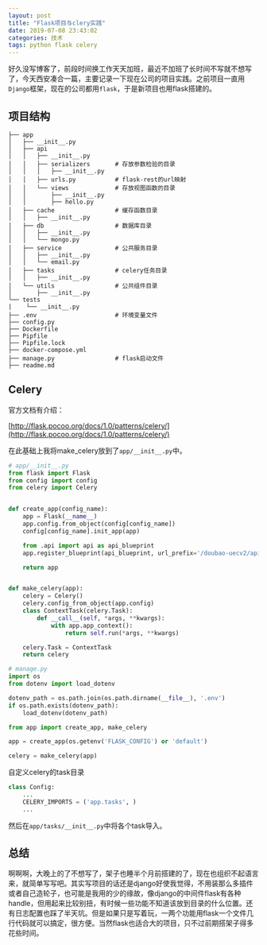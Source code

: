 ```yaml
---
layout: post
title: "Flask项目与clery实践"
date: 2019-07-08 23:43:02
categories: 技术
tags: python flask celery
---
```


好久没写博客了，前段时间换工作天天加班，最近不加班了长时间不写就不想写了，今天西安凑合一篇，主要记录一下现在公司的项目实践。之前项目一直用`Django`框架，现在的公司都用`flask`，于是新项目也用flask搭建的。

## 项目结构

```text
├── app
│   ├── __init__.py
│   ├── api
│   │   ├── __init__.py
│   │   ├── serializers       # 存放参数检验的目录
│   │   │   ├── __init__.py
│   │   ├── urls.py           # flask-rest的url映射
│   │   └── views             # 存放视图函数的目录
│   │       ├── __init__.py
│   │       ├── hello.py
│   ├── cache                 # 缓存函数目录
│   │   ├── __init__.py
│   ├── db                    # 数据库目录
│   │   ├── __init__.py
│   │   └── mongo.py
│   ├── service               # 公共服务目录
│   │   ├── __init__.py
│   │   └── email.py
│   ├── tasks                 # celery任务目录
│   │   ├── __init__.py
│   └── utils                 # 公共组件目录
│       ├── __init__.py
└── tests
|    └── __init__.py
├── .env                      # 环境变量文件
├── config.py
├── Dockerfile
├── Pipfile
├── Pipfile.lock
├── docker-compose.yml
├── manage.py                 # flask启动文件
├── readme.md
```

## Celery

官方文档有介绍：

[http://flask.pocoo.org/docs/1.0/patterns/celery/](http://flask.pocoo.org/docs/1.0/patterns/celery/)


在此基础上我将make_celery放到了`app/__init__.py`中。

```python
# app/__init__.py
from flask import Flask
from config import config
from celery import Celery


def create_app(config_name):
    app = Flask(__name__)
    app.config.from_object(config[config_name])
    config[config_name].init_app(app)

    from .api import api as api_blueprint
    app.register_blueprint(api_blueprint, url_prefix='/doubao-uecv2/api/v1')

    return app


def make_celery(app):
    celery = Celery()
    celery.config_from_object(app.config)
    class ContextTask(celery.Task):
        def __call__(self, *args, **kwargs):
            with app.app_context():
                return self.run(*args, **kwargs)

    celery.Task = ContextTask
    return celery
```
```python
# manage.py
import os
from dotenv import load_dotenv

dotenv_path = os.path.join(os.path.dirname(__file__), '.env')
if os.path.exists(dotenv_path):
    load_dotenv(dotenv_path)

from app import create_app, make_celery

app = create_app(os.getenv('FLASK_CONFIG') or 'default')

celery = make_celery(app)
```

自定义celery的task目录

```python
class Config:
    ...
    CELERY_IMPORTS = ('app.tasks', )
    ...
```
然后在`app/tasks/__init__.py`中将各个task导入。

## 总结

啊啊啊，大晚上的了不想写了，架子也睡半个月前搭建的了，现在也组织不起语言来，就简单写写吧。其实写项目的话还是django好使我觉得，不用装那么多插件或者自己造轮子，也可能是我用的少的缘故，像django的中间件flask有各种handle，但用起来比较别扭，有时候一些功能不知道该放到目录的什么位置。还有日志配置也踩了半天坑。但是如果只是写着玩，一两个功能用flask一个文件几行代码就可以搞定，很方便。当然flask也适合大的项目，只不过前期搭架子得多花些时间。
